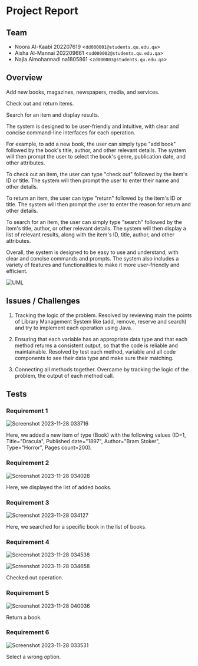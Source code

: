 # Project Report
 
## Team
 
- Noora Al-Kaabi 202207619 <`dd000001@students.qu.edu.qa`>
- Aisha Al-Mannai 202209661 <`sd000002@students.qu.edu.qa`>
- Najla Almohannadi na1805861 <`zd000003@students.qu.edu.qa`>
 
## Overview
 
Add new books, magazines, newspapers, media, and services.

Check out and return items.

Search for an item and display results.


The system is designed to be user-friendly and intuitive, with clear and concise command-line interfaces for each operation.


For example, to add a new book, the user can simply type "add book" followed by the book's title, author, and other relevant details. The system will then prompt the user to select the book's genre, publication date, and other attributes.


To check out an item, the user can type "check out" followed by the item's ID or title. The system will then prompt the user to enter their name and other details.


To return an item, the user can type "return" followed by the item's ID or title. The system will then prompt the user to enter the reason for return and other details.


To search for an item, the user can simply type "search" followed by the item's title, author, or other relevant details. The system will then display a list of relevant results, along with the item's ID, title, author, and other attributes.


Overall, the system is designed to be easy to use and understand, with clear and concise commands and prompts. The system also includes a variety of features and functionalities to make it more user-friendly and efficient.

![UML](https://github.com/Stevenwaheed/Library_Management_System/assets/83607748/3cb0a14b-d2b3-4f8a-ba1a-f4c5d39782f0)


## Issues / Challenges
 
1. Tracking the logic of the problem.
   Resolved by reviewing main the points of Library Management System like (add, remove, reserve and search) and try to implement each operation using Java.
 
2. Ensuring that each variable has an appropriate data type and that each method returns a consistent output, so that the code is reliable and maintainable.
   Resolved by test each method, variable and all code components to see their data type and make sure their matching.
 
3. Connecting all methods together.
   Overcame by tracking the logic of the problem, the output of each method call.
 


## Tests
 
### Requirement 1
 ![Screenshot 2023-11-28 033716](https://github.com/Stevenwaheed/Library_Management_System/assets/83607748/edefdd41-0817-4748-ac94-713edcdc1af1)

Here, we added a new item of type (Book) with the following values (ID=1, Title="Dracula", Published date="1897", Author="Bram Stoker", Type="Horror", Pages count=200).
 

### Requirement 2
![Screenshot 2023-11-28 034028](https://github.com/Stevenwaheed/Library_Management_System/assets/83607748/6cea197f-a81c-415d-8ae2-d3f2705efd26)

Here, we displayed the list of added books.



### Requirement 3
 ![Screenshot 2023-11-28 034127](https://github.com/Stevenwaheed/Library_Management_System/assets/83607748/c62fa37f-0234-4e2d-97a7-e4baafa68886)

Here, we searched for a specific book in the list of books.



### Requirement 4
 
 ![Screenshot 2023-11-28 034538](https://github.com/Stevenwaheed/Library_Management_System/assets/83607748/7644e3d7-507d-424b-bc6a-8e029211170a)
 
![Screenshot 2023-11-28 034658](https://github.com/Stevenwaheed/Library_Management_System/assets/83607748/56ed886e-327f-43ef-9827-893c876ee413)

Checked out operation.



### Requirement 5
 ![Screenshot 2023-11-28 040036](https://github.com/Stevenwaheed/Library_Management_System/assets/83607748/66f0ccf6-c2bb-485a-9179-f327b37a2fde)


Return a book.



### Requirement 6
 ![Screenshot 2023-11-28 033531](https://github.com/Stevenwaheed/Library_Management_System/assets/83607748/d41e6c82-bbdb-46db-8ef8-cc0da2f97caf)


Select a wrong option.
